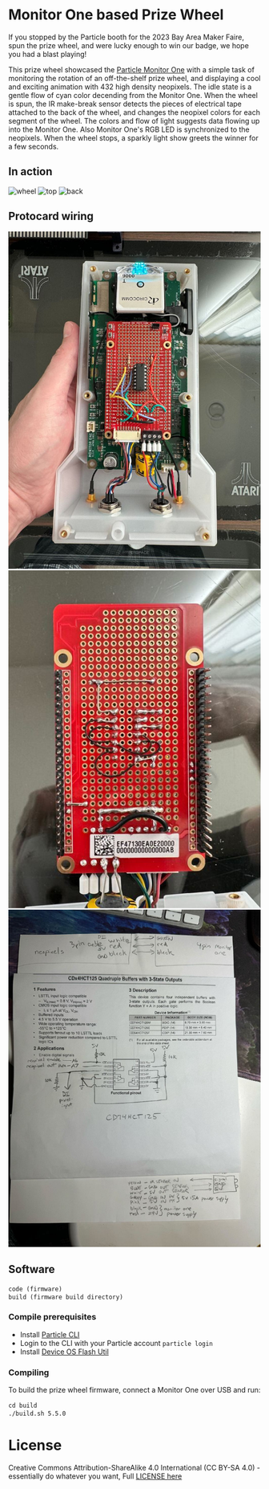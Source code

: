 # Monitor One based Prize Wheel 

If you stopped by the Particle booth for the 2023 Bay Area Maker Faire, spun the prize wheel, and were lucky enough to win our badge, we hope you had a blast playing! 

This prize wheel showcased the [Particle Monitor One](https://www.particle.io/devices/monitor-one/) with a simple task of monitoring the rotation of an off-the-shelf prize wheel, and displaying a cool and exciting animation with 432 high density neopixels.  The idle state is a gentle flow of cyan color decending from the Monitor One.  When the wheel is spun, the IR make-break sensor detects the pieces of electrical tape attached to the back of the wheel, and changes the neopixel colors for each segment of the wheel.  The colors and flow of light suggests data flowing up into the Monitor One.  Also Monitor One's RGB LED is synchronized to the neopixels.  When the wheel stops, a sparkly light show greets the winner for a few seconds.

## In action

![wheel](images/prize-wheel.gif)
![top](images/top.gif)
![back](images/back.gif)

## Protocard wiring

![protocard](images/protocard-top.jpg)
![protocard](images/protocard-bot.jpg)
![protocard](images/ugly-schematic.jpg)

## Software

```
code (firmware)
build (firmware build directory)
```

### Compile prerequisites

- Install [Particle CLI](https://docs.particle.io/getting-started/developer-tools/cli/)
- Login to the CLI with your Particle account `particle login`
- Install [Device OS Flash Util](https://github.com/particle-iot/device-os-flash-util)

### Compiling

To build the prize wheel firmware, connect a Monitor One over USB and run:

```
cd build
./build.sh 5.5.0
```

# License

Creative Commons Attribution-ShareAlike 4.0 International (CC BY-SA 4.0) - essentially do whatever you want, Full [LICENSE here](LICENSE)
